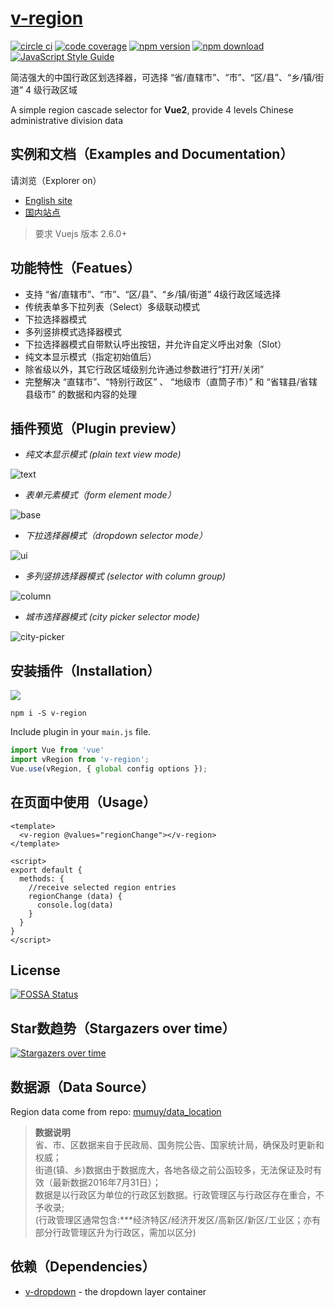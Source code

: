 # [v-region](https://terryz.github.io/vue/#/region)

[![circle ci](https://circleci.com/gh/TerryZ/v-region.svg?style=svg)](https://circleci.com/gh/TerryZ/v-region)
[![code coverage](https://codecov.io/gh/TerryZ/v-region/branch/master/graph/badge.svg)](https://codecov.io/gh/TerryZ/v-region)
[![npm version](https://img.shields.io/npm/v/v-region.svg)](https://www.npmjs.com/package/v-region)
[![npm download](https://img.shields.io/npm/dy/v-region.svg)](https://www.npmjs.com/package/v-region)
[![JavaScript Style Guide](https://img.shields.io/badge/code_style-standard-brightgreen.svg)](https://standardjs.com)

简洁强大的中国行政区划选择器，可选择 “省/直辖市”、“市”、“区/县”、“乡/镇/街道” 4 级行政区域

A simple region cascade selector for **Vue2**, provide 4 levels Chinese administrative division data

## 实例和文档（Examples and Documentation）

请浏览（Explorer on）

- [English site](https://terryz.github.io/vue/#/region)
- [国内站点](https://terryz.gitee.io/vue/#/region)

> 要求 Vuejs 版本 2.6.0+

## 功能特性（Featues）

- 支持 “省/直辖市”、“市”、“区/县”、“乡/镇/街道” 4级行政区域选择
- 传统表单多下拉列表（Select）多级联动模式
- 下拉选择器模式
- 多列竖排模式选择器模式
- 下拉选择器模式自带默认呼出按钮，并允许自定义呼出对象（Slot）
- 纯文本显示模式（指定初始值后）
- 除省级以外，其它行政区域级别允许通过参数进行“打开/关闭”
- 完整解决 “直辖市”、“特别行政区” 、 “地级市（直筒子市）” 和 “省辖县/省辖县级市” 的数据和内容的处理

## 插件预览（Plugin preview）

- *纯文本显示模式 (plain text view mode)*

![text](https://terryz.github.io/image/v-region/v-region-text.png)

- *表单元素模式（form element mode）*

![base](https://terryz.github.io/image/v-region/v-region-base.png)

- *下拉选择器模式（dropdown selector mode）*

![ui](https://terryz.github.io/image/v-region/v-region-ui.png)

- *多列竖排选择器模式 (selector with column group)*

![column](https://terryz.github.io/image/v-region/v-region-column.png)

- *城市选择器模式 (city picker selector mode)*

![city-picker](https://terryz.github.io/image/v-region/v-region-city-picker.png)


## 安装插件（Installation）

<a href="https://nodei.co/npm/v-region/"><img src="https://nodei.co/npm/v-region.png"></a>

```
npm i -S v-region
```

Include plugin in your `main.js` file.

```js
import Vue from 'vue'
import vRegion from 'v-region';
Vue.use(vRegion, { global config options });
```

## 在页面中使用（Usage）

```vue
<template>
  <v-region @values="regionChange"></v-region>
</template>

<script>
export default {
  methods: {
    //receive selected region entries
    regionChange (data) {
      console.log(data)
    }
  }
}
</script>
```

## License

[![FOSSA Status](https://app.fossa.io/api/projects/git%2Bgithub.com%2FTerryZ%2Fv-region.svg?type=large)](https://app.fossa.io/projects/git%2Bgithub.com%2FTerryZ%2Fv-region?ref=badge_large)

## Star数趋势（Stargazers over time）

[![Stargazers over time](https://starcharts.herokuapp.com/TerryZ/v-region.svg)](https://starcharts.herokuapp.com/TerryZ/v-region)

## 数据源（Data Source）

Region data come from repo: [mumuy/data_location](https://github.com/mumuy/data_location)

> **数据说明**  
> 省、市、区数据来自于民政局、国务院公告、国家统计局，确保及时更新和权威；  
> 街道(镇、乡)数据由于数据庞大，各地各级之前公函较多，无法保证及时有效（最新数据2016年7月31日）；  
> 数据是以行政区为单位的行政区划数据。行政管理区与行政区存在重合，不予收录;    
> (行政管理区通常包含:***经济特区/经济开发区/高新区/新区/工业区；亦有部分行政管理区升为行政区，需加以区分)

## 依赖（Dependencies）

- [v-dropdown](https://github.com/TerryZ/v-dropdown) - the dropdown layer container
